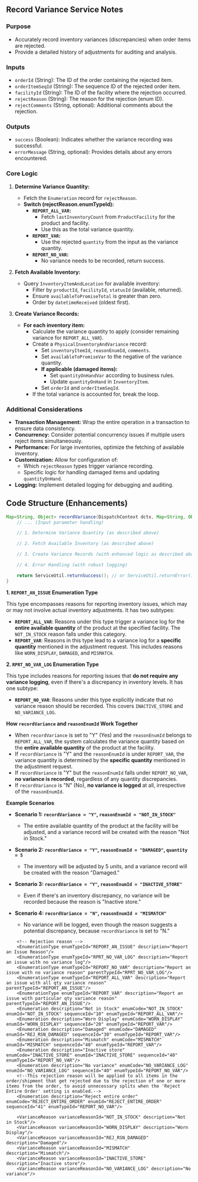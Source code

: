 ## Record Variance Service Notes

### Purpose

*   Accurately record inventory variances (discrepancies) when order items are rejected.
*   Provide a detailed history of adjustments for auditing and analysis.

### Inputs

*   `orderId` (String): The ID of the order containing the rejected item.
*   `orderItemSeqId` (String): The sequence ID of the rejected order item.
*   `facilityId` (String): The ID of the facility where the rejection occurred.
*   `rejectReason` (String): The reason for the rejection (enum ID).
*   `rejectComments` (String, optional): Additional comments about the rejection.

### Outputs

*   `success` (Boolean): Indicates whether the variance recording was successful.
*   `errorMessage` (String, optional): Provides details about any errors encountered.

### Core Logic

1.  **Determine Variance Quantity:**
    *   Fetch the `Enumeration` record for `rejectReason`.
    *   **Switch (rejectReason.enumTypeId):**
        *   **`REPORT_ALL_VAR`:**
            *   Fetch `lastInventoryCount` from `ProductFacility` for the product and facility.
            *   Use this as the total variance quantity.
        *   **`REPORT_VAR`:**
            *   Use the rejected `quantity` from the input as the variance quantity.
        *   **`REPORT_NO_VAR`:**
            *   No variance needs to be recorded, return success.

2.  **Fetch Available Inventory:**
    *   Query `InventoryItemAndLocation` for available inventory:
        *   Filter by `productId`, `facilityId`, `statusId` (available, returned).
        *   Ensure `availableToPromiseTotal` is greater than zero.
        *   Order by `datetimeReceived` (oldest first).

3.  **Create Variance Records:**
    *   **For each inventory item:**
        *   Calculate the variance quantity to apply (consider remaining variance for `REPORT_ALL_VAR`).
        *   Create a `PhysicalInventoryAndVariance` record:
            *   Set `inventoryItemId`, `reasonEnumId`, `comments`.
            *   Set `availableToPromiseVar` to the negative of the variance quantity.
            *   **If applicable (damaged items):**
                *   Set `quantityOnHandVar` according to business rules.
                *   Update `quantityOnHand` in `InventoryItem`.
            *   Set `orderId` and `orderItemSeqId`.
        *   If the total variance is accounted for, break the loop.

### Additional Considerations

*   **Transaction Management:** Wrap the entire operation in a transaction to ensure data consistency.
*   **Concurrency:** Consider potential concurrency issues if multiple users reject items simultaneously.
*   **Performance:** For large inventories, optimize the fetching of available inventory.
*   **Customization:** Allow for configuration of:
    *   Which `rejectReason` types trigger variance recording.
    *   Specific logic for handling damaged items and updating `quantityOnHand`.
*   **Logging:** Implement detailed logging for debugging and auditing.

## Code Structure (Enhancements)

```java
Map<String, Object> recordVariance(DispatchContext dctx, Map<String, Object> context) {
    // ... (Input parameter handling)

    // 1. Determine Variance Quantity (as described above)

    // 2. Fetch Available Inventory (as described above)

    // 3. Create Variance Records (with enhanced logic as described above)

    // 4. Error Handling (with robust logging)

    return ServiceUtil.returnSuccess(); // or ServiceUtil.returnError() with message
}
```

**1. `REPORT_AN_ISSUE` Enumeration Type**

This type encompasses reasons for reporting inventory issues, which may or may not involve actual inventory adjustments. It has two subtypes:

*   **`REPORT_ALL_VAR`**: Reasons under this type trigger a variance log for the **entire available quantity** of the product at the specified facility. The `NOT_IN_STOCK` reason falls under this category.
*   **`REPORT_VAR`**: Reasons in this type lead to a variance log for a **specific quantity** mentioned in the adjustment request. This includes reasons like `WORN_DISPLAY`, `DAMAGED`, and `MISMATCH`.

**2. `RPRT_NO_VAR_LOG` Enumeration Type**

This type includes reasons for reporting issues that **do not require any variance logging**, even if there's a discrepancy in inventory levels. It has one subtype:

*   **`REPORT_NO_VAR`**: Reasons under this type explicitly indicate that no variance reason should be recorded. This covers `INACTIVE_STORE` and `NO_VARIANCE_LOG`.

**How `recordVariance` and `reasonEnumId` Work Together**

*   When `recordVariance` is set to "Y" (Yes) and the `reasonEnumId` belongs to `REPORT_ALL_VAR`, the system calculates the variance quantity based on the **entire available quantity** of the product at the facility.
*   If `recordVariance` is "Y" and the `reasonEnumId` is under `REPORT_VAR`, the variance quantity is determined by the **specific quantity** mentioned in the adjustment request.
*   If `recordVariance` is "Y" but the `reasonEnumId` falls under `REPORT_NO_VAR`, **no variance is recorded**, regardless of any quantity discrepancies.
*   If `recordVariance` is "N" (No), **no variance is logged** at all, irrespective of the `reasonEnumId`.

**Example Scenarios**

*   **Scenario 1: `recordVariance = "Y"`, `reasonEnumId = "NOT_IN_STOCK"`**
    *   The entire available quantity of the product at the facility will be adjusted, and a variance record will be created with the reason "Not in Stock."

*   **Scenario 2: `recordVariance = "Y"`, `reasonEnumId = "DAMAGED"`, `quantity = 5`**
    *   The inventory will be adjusted by 5 units, and a variance record will be created with the reason "Damaged."

*   **Scenario 3: `recordVariance = "Y"`, `reasonEnumId = "INACTIVE_STORE"`**
    *   Even if there's an inventory discrepancy, no variance will be recorded because the reason is "Inactive store."

*   **Scenario 4: `recordVariance = "N"`, `reasonEnumId = "MISMATCH"`**
    *   No variance will be logged, even though the reason suggests a potential discrepancy, because `recordVariance` is set to "N."

```
    <!-- Rejection reason -->
    <EnumerationType enumTypeId="REPORT_AN_ISSUE" description="Report an Issue Reason"/>
    <EnumerationType enumTypeId="RPRT_NO_VAR_LOG" description="Report an issue with no variance log"/>
    <EnumerationType enumTypeId="REPORT_NO_VAR" description="Report an issue with no variance reason" parentTypeId="RPRT_NO_VAR_LOG"/>
    <EnumerationType enumTypeId="REPORT_ALL_VAR" description="Report an issue with all qty variance reason" parentTypeId="REPORT_AN_ISSUE"/>
    <EnumerationType enumTypeId="REPORT_VAR" description="Report an issue with particular qty variance reason" parentTypeId="REPORT_AN_ISSUE"/>
    <Enumeration description="Not in Stock" enumCode="NOT_IN_STOCK" enumId="NOT_IN_STOCK" sequenceId="10" enumTypeId="REPORT_ALL_VAR"/>
    <Enumeration description="Worn Display" enumCode="WORN_DISPLAY" enumId="WORN_DISPLAY" sequenceId="20" enumTypeId="REPORT_VAR"/>
    <Enumeration description="Damaged" enumCode="DAMAGED" enumId="REJ_RSN_DAMAGED" sequenceId="30" enumTypeId="REPORT_VAR"/>
    <Enumeration description="Mismatch" enumCode="MISMATCH" enumId="MISMATCH" sequenceId="40" enumTypeId="REPORT_VAR"/>
    <Enumeration description="Inactive store" enumCode="INACTIVE_STORE" enumId="INACTIVE_STORE" sequenceId="40" enumTypeId="REPORT_NO_VAR"/>
    <Enumeration description="No variance" enumCode="NO_VARIANCE_LOG" enumId="NO_VARIANCE_LOG" sequenceId="40" enumTypeId="REPORT_NO_VAR"/>
    <!--This rejection reason will be applied to all items in the order/shipment that get rejected due to the rejection of one or more items from the order, to avoid unnecessary splits when the 'Reject Entire Order' setting is enabled.-->
    <Enumeration description="Reject entire order" enumCode="REJECT_ENTIRE_ORDER" enumId="REJECT_ENTIRE_ORDER" sequenceId="41" enumTypeId="REPORT_NO_VAR"/>

    <VarianceReason varianceReasonId="NOT_IN_STOCK" description="Not in Stock"/>
    <VarianceReason varianceReasonId="WORN_DISPLAY" description="Worn Display"/>
    <VarianceReason varianceReasonId="REJ_RSN_DAMAGED" description="Damaged"/>
    <VarianceReason varianceReasonId="MISMATCH" description="Mismatch"/>
    <VarianceReason varianceReasonId="INACTIVE_STORE" description="Inactive store"/>
    <VarianceReason varianceReasonId="NO_VARIANCE_LOG" description="No variance"/>

```
